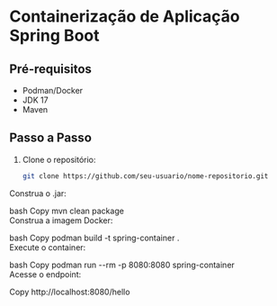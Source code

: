 # Containerização de Aplicação Spring Boot

## Pré-requisitos
- Podman/Docker
- JDK 17
- Maven

## Passo a Passo
1. Clone o repositório:
   ```bash  
   git clone https://github.com/seu-usuario/nome-repositorio.git  
Construa o .jar:

bash
Copy
mvn clean package  
Construa a imagem Docker:

bash
Copy
podman build -t spring-container .  
Execute o container:

bash
Copy
podman run --rm -p 8080:8080 spring-container  
Acesse o endpoint:

Copy
http://localhost:8080/hello 

